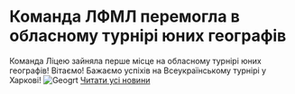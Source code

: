 # Команда ЛФМЛ перемогла в обласному турнірі юних географів
Команда Ліцею зайняла перше місце на обласному турнірі юних географів!
Вітаємо!
Бажаємо успіхів на Всеукраїнському турнірі у Харкові!
![Geogrt](/images/команда-лфмл-перемогла-в-обласному-турнірі-юних/geogrt_498x280.jpg)
[Читати усі новини](/news)


